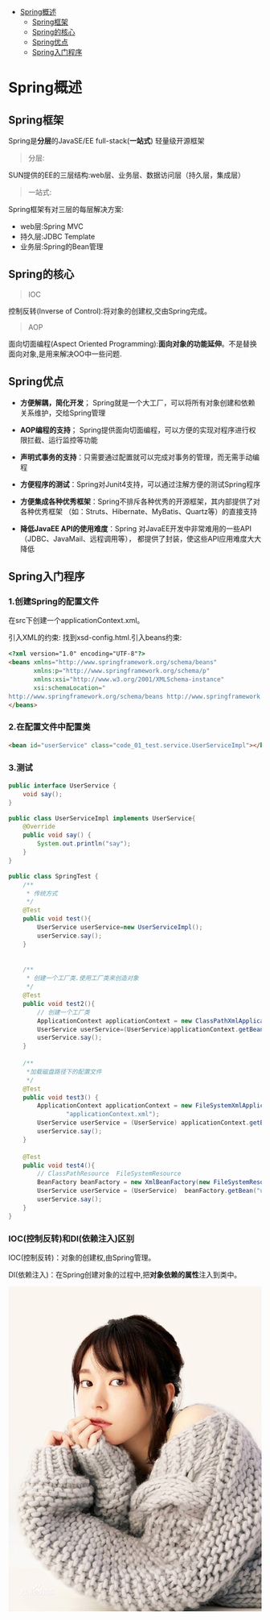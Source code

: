 <!-- GFM-TOC -->
* [Spring概述](#Spring概述)
    * [Spring框架](#Spring框架)
    * [Spring的核心](#Spring的核心)
    * [Spring优点](#Spring优点)
    * [Spring入门程序](#Spring入门程序)
<!-- GFM-TOC -->
# Spring概述

## Spring框架
Spring是**分层**的JavaSE/EE full-stack(**一站式**) 轻量级开源框架

> 分层:

SUN提供的EE的三层结构:web层、业务层、数据访问层（持久层，集成层）

> 一站式:

Spring框架有对三层的每层解决方案:

- web层:Spring MVC
- 持久层:JDBC Template 
- 业务层:Spring的Bean管理


## Spring的核心
> IOC

控制反转(Inverse of Control):将对象的创建权,交由Spring完成。

> AOP

面向切面编程(Aspect Oriented Programming):**面向对象的功能延伸**。不是替换面向对象,是用来解决OO中一些问题.


## Spring优点
- **方便解耦，简化开发**； Spring就是一个大工厂，可以将所有对象创建和依赖关系维护，交给Spring管理

- **AOP编程的支持**； Spring提供面向切面编程，可以方便的实现对程序进行权限拦截、运行监控等功能

- **声明式事务的支持**：只需要通过配置就可以完成对事务的管理，而无需手动编程

- **方便程序的测试**：Spring对Junit4支持，可以通过注解方便的测试Spring程序

- **方便集成各种优秀框架**：Spring不排斥各种优秀的开源框架，其内部提供了对各种优秀框架
（如：Struts、Hibernate、MyBatis、Quartz等）的直接支持

- **降低JavaEE API的使用难度**：Spring 对JavaEE开发中非常难用的一些API（JDBC、JavaMail、远程调用等），
都提供了封装，使这些API应用难度大大降低

## Spring入门程序
### 1.创建Spring的配置文件
在src下创建一个applicationContext.xml。

引入XML的约束: 找到xsd-config.html.引入beans约束:

```html
<?xml version="1.0" encoding="UTF-8"?>
<beans xmlns="http://www.springframework.org/schema/beans"
	   xmlns:p="http://www.springframework.org/schema/p"
       xmlns:xsi="http://www.w3.org/2001/XMLSchema-instance"
       xsi:schemaLocation="
http://www.springframework.org/schema/beans http://www.springframework.org/schema/beans/spring-beans.xsd">
</beans>
```

### 2.在配置文件中配置类

```html
<bean id="userService" class="code_01_test.service.UserServiceImpl"></bean>
```

### 3.测试
```java
public interface UserService {
    void say();
}
```

```java
public class UserServiceImpl implements UserService{
    @Override
    public void say() {
        System.out.println("say");
    }
}
```

```java
public class SpringTest {
    /**
     * 传统方式
     */
    @Test
    public void test(){
        UserService userService=new UserServiceImpl();
        userService.say();
    }


    /**
     * 创建一个工厂类.使用工厂类来创造对象
     */
    @Test
    public void test2(){
        // 创建一个工厂类
        ApplicationContext applicationContext = new ClassPathXmlApplicationContext("applicationContext.xml");
        UserService userService=(UserService)applicationContext.getBean("userService");
        userService.say();
    }

    /**
     *加载磁盘路径下的配置文件
     */
    @Test
    public void test3() {
        ApplicationContext applicationContext = new FileSystemXmlApplicationContext(
                "applicationContext.xml");
        UserService userService = (UserService) applicationContext.getBean("userService");
        userService.say();
    }

    @Test
    public void test4(){
        // ClassPathResource  FileSystemResource
        BeanFactory beanFactory = new XmlBeanFactory(new FileSystemResource("applicationContext.xml"));
        UserService userService = (UserService)  beanFactory.getBean("userService");
        userService.say();
    }
}
```

### IOC(控制反转)和DI(依赖注入)区别
IOC(控制反转)：对象的创建权,由Spring管理。

DI(依赖注入)：在Spring创建对象的过程中,把**对象依赖的属性**注入到类中。

<div align="center"><img src="pics\\6666.jpg"/></div>